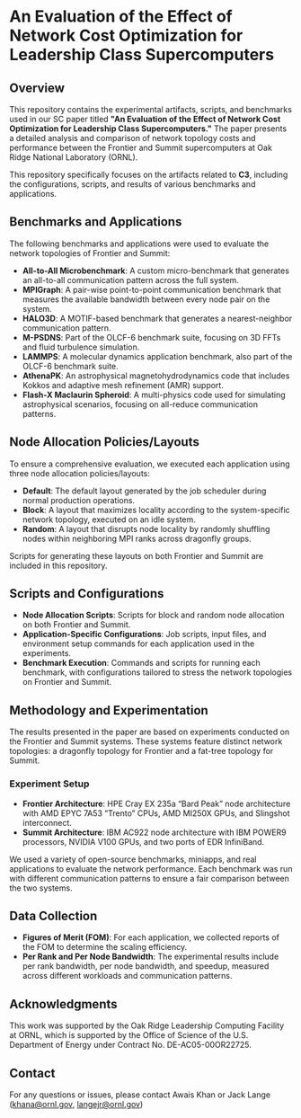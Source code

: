 # An Evaluation of the Effect of Network Cost Optimization for Leadership Class Supercomputers

## Overview
This repository contains the experimental artifacts, scripts, and benchmarks used in our SC paper titled **"An Evaluation of the Effect of Network Cost Optimization for Leadership Class Supercomputers."** The paper presents a detailed analysis and comparison of network topology costs and performance between the Frontier and Summit supercomputers at Oak Ridge National Laboratory (ORNL).

This repository specifically focuses on the artifacts related to **C3**, including the configurations, scripts, and results of various benchmarks and applications.

## Benchmarks and Applications

The following benchmarks and applications were used to evaluate the network topologies of Frontier and Summit:

- **All-to-All Microbenchmark**: A custom micro-benchmark that generates an all-to-all communication pattern across the full system.
- **MPIGraph**: A pair-wise point-to-point communication benchmark that measures the available bandwidth between every node pair on the system.
- **HALO3D**: A MOTIF-based benchmark that generates a nearest-neighbor communication pattern.
- **M-PSDNS**: Part of the OLCF-6 benchmark suite, focusing on 3D FFTs and fluid turbulence simulation.
- **LAMMPS**: A molecular dynamics application benchmark, also part of the OLCF-6 benchmark suite.
- **AthenaPK**: An astrophysical magnetohydrodynamics code that includes Kokkos and adaptive mesh refinement (AMR) support.
- **Flash-X Maclaurin Spheroid**: A multi-physics code used for simulating astrophysical scenarios, focusing on all-reduce communication patterns.

## Node Allocation Policies/Layouts

To ensure a comprehensive evaluation, we executed each application using three node allocation policies/layouts:

- **Default**: The default layout generated by the job scheduler during normal production operations.
- **Block**: A layout that maximizes locality according to the system-specific network topology, executed on an idle system.
- **Random**: A layout that disrupts node locality by randomly shuffling nodes within neighboring MPI ranks across dragonfly groups.

Scripts for generating these layouts on both Frontier and Summit are included in this repository.

## Scripts and Configurations

- **Node Allocation Scripts**: Scripts for block and random node allocation on both Frontier and Summit.
- **Application-Specific Configurations**: Job scripts, input files, and environment setup commands for each application used in the experiments.
- **Benchmark Execution**: Commands and scripts for running each benchmark, with configurations tailored to stress the network topologies on Frontier and Summit.

## Methodology and Experimentation

The results presented in the paper are based on experiments conducted on the Frontier and Summit systems. These systems feature distinct network topologies: a dragonfly topology for Frontier and a fat-tree topology for Summit.

### Experiment Setup

- **Frontier Architecture**: HPE Cray EX 235a “Bard Peak” node architecture with AMD EPYC 7A53 “Trento” CPUs, AMD MI250X GPUs, and Slingshot interconnect.
- **Summit Architecture**: IBM AC922 node architecture with IBM POWER9 processors, NVIDIA V100 GPUs, and two ports of EDR InfiniBand.

We used a variety of open-source benchmarks, miniapps, and real applications to evaluate the network performance. Each benchmark was run with different communication patterns to ensure a fair comparison between the two systems.

## Data Collection

- **Figures of Merit (FOM)**: For each application, we collected reports of the FOM to determine the scaling efficiency.
- **Per Rank and Per Node Bandwidth**: The experimental results include per rank bandwidth, per node bandwidth, and speedup, measured across different workloads and communication patterns.

## Acknowledgments

This work was supported by the Oak Ridge Leadership Computing Facility at ORNL, which is supported by the Office of Science of the U.S. Department of Energy under Contract No. DE-AC05-00OR22725.

## Contact

For any questions or issues, please contact
 Awais Khan or Jack Lange (khana@ornl.gov, langejr@ornl.gov)
